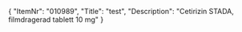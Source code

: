 {
  "ItemNr": "010989",
  "Title": "test",
  "Description": "Cetirizin STADA, filmdragerad tablett 10 mg"
}